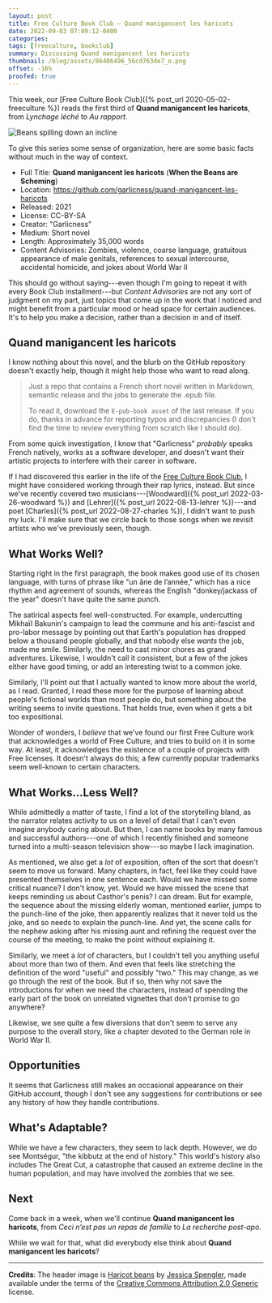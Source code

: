 ```yaml
---
layout: post
title: Free Culture Book Club — Quand manigancent les haricots
date: 2022-09-03 07:09:12-0400
categories:
tags: [freeculture, bookclub]
summary: Discussing Quand manigancent les haricots
thumbnail: /blog/assets/86406496_56cd763de7_o.png
offset: -16%
proofed: true
---
```


This week, our [Free Culture Book Club]({% post_url 2020-05-02-freeculture %}) reads the first third of **Quand manigancent les haricots**, from *Lynchage léché* to *Au rapport*.

![Beans spilling down an incline](/blog/assets/86406496_56cd763de7_o.png "Those beans are revolting...")

To give this series some sense of organization, here are some basic facts without much in the way of context.

 * Full Title:  **Quand manigancent les haricots** (**When the Beans are Scheming**)
 * Location:  <https://github.com/garlicness/quand-manigancent-les-haricots>
 * Released:  2021
 * License:  CC-BY-SA
 * Creator:  "Garlicness"
 * Medium:  Short novel
 * Length:  Approximately 35,000 words
 * Content Advisories:  Zombies, violence, coarse language, gratuitous appearance of male genitals, references to sexual intercourse, accidental homicide, and jokes about World War II

This should go without saying---even though I'm going to repeat it with every Book Club installment---but *Content Advisories* are not any sort of judgment on my part, just topics that come up in the work that I noticed and might benefit from a particular mood or head space for certain audiences.  It's to help you make a decision, rather than a decision in and of itself.

## Quand manigancent les haricots

I know nothing about this novel, and the blurb on the GitHub repository doesn't exactly help, though it might help those who want to read along.

 > Just a repo that contains a French short novel written in Markdown, semantic release and the jobs to generate the .epub file.
 >
 > To read it, download the `E-pub-book asset` of the last release. If you do, thanks in advance for reporting typos and discrepancies (I don't find the time to review everything from scratch like I should do).

From some quick investigation, I know that "Garlicness" *probably* speaks French natively, works as a software developer, and doesn't want their artistic projects to interfere with their career in software.

If I had discovered this earlier in the life of the [Free Culture Book Club](/blog/tag/bookclub), I might have considered working through their rap lyrics, instead.  But since we've recently covered two musicians---[Woodward]({% post_url 2022-03-26-woodward %}) and [Lehrer]({% post_url 2022-08-13-lehrer %})---and poet [Charles]({% post_url 2022-08-27-charles %}), I didn't want to push my luck.  I'll make sure that we circle back to those songs when we revisit artists who we've previously seen, though.

## What Works Well?

Starting right in the first paragraph, the book makes good use of its chosen language, with turns of phrase like "un âne de l’année," which has a nice rhythm and agreement of sounds, whereas the English "donkey/jackass of the year" doesn't have quite the same punch.

The satirical aspects feel well-constructed.  For example, undercutting Mikhaïl Bakunin's campaign to lead the commune and his anti-fascist and pro-labor message by pointing out that Earth's population has dropped below a thousand people globally, and that nobody else *wants* the job, made me smile.  Similarly, the need to cast minor chores as grand adventures.  Likewise, I wouldn't call it consistent, but a few of the jokes either have good timing, or add an interesting twist to a common joke.

Similarly, I'll point out that I actually wanted to know more about the world, as I read.  Granted, I read these more for the purpose of learning about people's fictional worlds than most people do, but something about the writing seems to invite questions.  That holds true, even when it gets a bit too expositional.

Wonder of wonders, I *believe* that we've found our first Free Culture work that acknowledges a world of Free Culture, and tries to build on it in some way.  At least, it acknowledges the existence of a couple of projects with Free licenses.  It doesn't always do this; a few currently popular trademarks seem well-known to certain characters.

## What Works...Less Well?

While admittedly a matter of taste, I find a lot of the storytelling bland, as the narrator relates activity to us on a level of detail that I can't even imagine anybody caring about.  But then, I can name books by many famous and successful authors---one of which I recently finished and someone turned into a multi-season television show---so maybe I lack imagination.

As mentioned, we also get a *lot* of exposition, often of the sort that doesn't seem to move us forward.  Many chapters, in fact, feel like they could have presented themselves in one sentence each.  Would we have missed some critical nuance?  I don't know, yet.  Would we have missed the scene that keeps reminding us about Casthor's penis?  I can dream.  But for example, the sequence about the missing elderly woman, mentioned earlier, jumps to the punch-line of the joke, then apparently realizes that it never told us the joke, and so needs to explain the punch-line.  And yet, the scene calls for the nephew asking after his missing aunt and refining the request over the course of the meeting, to make the point without explaining it.

Similarly, we meet a *lot* of characters, but I couldn't tell you anything useful about more than two of them.  And even that feels like stretching the definition of the word "useful" and possibly "two."  This may change, as we go through the rest of the book.  But if so, then why not save the introductions for when we need the characters, instead of spending the early part of the book on unrelated vignettes that don't promise to go anywhere?

Likewise, we see quite a few diversions that don't seem to serve any purpose to the overall story, like a chapter devoted to the German role in World War II.

## Opportunities

It seems that Garlicness still makes an occasional appearance on their GitHub account, though I don't see any suggestions for contributions or see any history of how they handle contributions.

## What's Adaptable?

While we have a few characters, they seem to lack depth.  However, we do see Montségur, "the kibbutz at the end of history."  This world's history also includes The Great Cut, a catastrophe that caused an extreme decline in the human population, and may have involved the zombies that we see.

## Next

Come back in a week, when we'll continue **Quand manigancent les haricots**, from *Ceci n’est pas un repas de famille* to *La recherche post-apo*.

While we wait for that, what did everybody else think about **Quand manigancent les haricots**?

* * *

**Credits**:  The header image is [Haricot beans](https://www.flickr.com/photos/wordridden/86406496/) by [Jessica Spengler](https://www.flickr.com/photos/wordridden/), made available under the terms of the [Creative Commons Attribution 2.0 Generic](https://creativecommons.org/licenses/by/2.0/) license.
